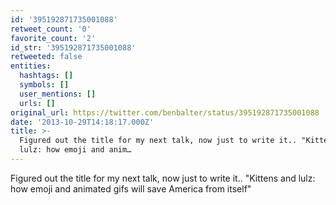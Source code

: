 ```yaml
---
id: '395192871735001088'
retweet_count: '0'
favorite_count: '2'
id_str: '395192871735001088'
retweeted: false
entities:
  hashtags: []
  symbols: []
  user_mentions: []
  urls: []
original_url: https://twitter.com/benbalter/status/395192871735001088
date: '2013-10-29T14:18:17.000Z'
title: >-
  Figured out the title for my next talk, now just to write it.. "Kittens and
  lulz: how emoji and anim…
---
```


Figured out the title for my next talk, now just to write it.. "Kittens and lulz: how emoji and animated gifs will save America from itself"